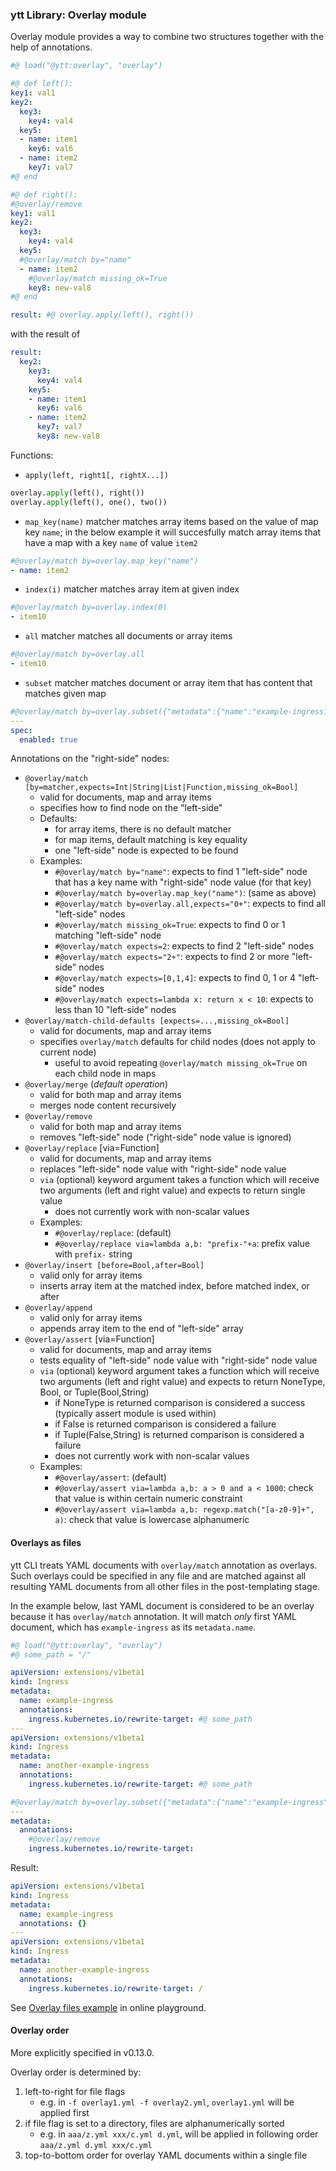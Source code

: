 ### ytt Library: Overlay module

Overlay module provides a way to combine two structures together with the help of annotations.

```yaml
#@ load("@ytt:overlay", "overlay")

#@ def left():
key1: val1
key2:
  key3:
    key4: val4
  key5:
  - name: item1
    key6: val6
  - name: item2
    key7: val7
#@ end

#@ def right():
#@overlay/remove
key1: val1
key2:
  key3:
    key4: val4
  key5:
  #@overlay/match by="name"
  - name: item2
    #@overlay/match missing_ok=True
    key8: new-val8
#@ end

result: #@ overlay.apply(left(), right())
```

with the result of

```yaml
result:
  key2:
    key3:
      key4: val4
    key5:
    - name: item1
      key6: val6
    - name: item2
      key7: val7
      key8: new-val8
```

Functions:

- `apply(left, right1[, rightX...])`
```python
overlay.apply(left(), right())
overlay.apply(left(), one(), two())
```

- `map_key(name)` matcher matches array items based on the value of map key `name`; in the below example it will succesfully match array items that have a map with a key `name` of value `item2`
```yaml
#@overlay/match by=overlay.map_key("name")
- name: item2
```

- `index(i)` matcher matches array item at given index
```yaml
#@overlay/match by=overlay.index(0)
- item10
```

- `all` matcher matches all documents or array items
```yaml
#@overlay/match by=overlay.all
- item10
```

- `subset` matcher matches document or array item that has content that matches given map
```yaml
#@overlay/match by=overlay.subset({"metadata":{"name":"example-ingress1"}})
---
spec:
  enabled: true
```

Annotations on the "right-side" nodes:

- `@overlay/match [by=matcher,expects=Int|String|List|Function,missing_ok=Bool]`
  - valid for documents, map and array items
  - specifies how to find node on the "left-side"
  - Defaults:
    - for array items, there is no default matcher
    - for map items, default matching is key equality
    - one "left-side" node is expected to be found
  - Examples:
    - `#@overlay/match by="name"`: expects to find 1 "left-side" node that has a key name with "right-side" node value (for that key)
    - `#@overlay/match by=overlay.map_key("name")`: (same as above)
    - `#@overlay/match by=overlay.all,expects="0+"`: expects to find all "left-side" nodes
    - `#@overlay/match missing_ok=True`: expects to find 0 or 1 matching "left-side" node
    - `#@overlay/match expects=2`: expects to find 2 "left-side" nodes
    - `#@overlay/match expects="2+"`: expects to find 2 or more "left-side" nodes
    - `#@overlay/match expects=[0,1,4]`: expects to find 0, 1 or 4 "left-side" nodes
    - `#@overlay/match expects=lambda x: return x < 10`: expects to less than 10 "left-side" nodes
- `@overlay/match-child-defaults [expects=...,missing_ok=Bool]`
  - valid for documents, map and array items
  - specifies `overlay/match` defaults for child nodes (does not apply to current node)
    - useful to avoid repeating `@overlay/match missing_ok=True` on each child node in maps
- `@overlay/merge` (*default operation*)
  - valid for both map and array items
  - merges node content recursively
- `@overlay/remove`
  - valid for both map and array items
  - removes "left-side" node ("right-side" node value is ignored)
- `@overlay/replace` [via=Function]
  - valid for documents, map and array items
  - replaces "left-side" node value with "right-side" node value
  - `via` (optional) keyword argument takes a function which will receive two arguments (left and right value) and expects to return single value
    - does not currently work with non-scalar values
  - Examples:
    - `#@overlay/replace`: (default)
    - `#@overlay/replace via=lambda a,b: "prefix-"+a`: prefix value with `prefix-` string
- `@overlay/insert [before=Bool,after=Bool]`
	- valid only for array items
  - inserts array item at the matched index, before matched index, or after
- `@overlay/append`
  - valid only for array items
  - appends array item to the end of "left-side" array
- `@overlay/assert` [via=Function]
  - valid for documents, map and array items
  - tests equality of "left-side" node value with "right-side" node value
  - `via` (optional) keyword argument takes a function which will receive two arguments (left and right value) and expects to return NoneType, Bool, or Tuple(Bool,String)
    - if NoneType is returned comparison is considered a success (typically assert module is used within)
    - if False is returned comparison is considered a failure
    - if Tuple(False,String) is returned comparison is considered a failure
    - does not currently work with non-scalar values
  - Examples:
    - `#@overlay/assert`: (default)
    - `#@overlay/assert via=lambda a,b: a > 0 and a < 1000`: check that value is within certain numeric constraint
    - `#@overlay/assert via=lambda a,b: regexp.match("[a-z0-9]+", a)`: check that value is lowercase alphanumeric

#### Overlays as files

ytt CLI treats YAML documents with `overlay/match` annotation as overlays. Such overlays could be specified in any file and are matched against all resulting YAML documents from all other files in the post-templating stage.

In the example below, last YAML document is considered to be an overlay because it has `overlay/match` annotation. It will match *only* first YAML document, which has `example-ingress` as its `metadata.name`.

```yaml
#@ load("@ytt:overlay", "overlay")
#@ some_path = "/"

apiVersion: extensions/v1beta1
kind: Ingress
metadata:
  name: example-ingress
  annotations:
    ingress.kubernetes.io/rewrite-target: #@ some_path
---
apiVersion: extensions/v1beta1
kind: Ingress
metadata:
  name: another-example-ingress
  annotations:
    ingress.kubernetes.io/rewrite-target: #@ some_path

#@overlay/match by=overlay.subset({"metadata":{"name":"example-ingress"}})
---
metadata:
  annotations:
    #@overlay/remove
    ingress.kubernetes.io/rewrite-target:
```

Result:

```yaml
apiVersion: extensions/v1beta1
kind: Ingress
metadata:
  name: example-ingress
  annotations: {}
---
apiVersion: extensions/v1beta1
kind: Ingress
metadata:
  name: another-example-ingress
  annotations:
    ingress.kubernetes.io/rewrite-target: /
```

See [Overlay files example](https://get-ytt.io/#example:example-overlay-files) in online playground.

#### Overlay order

More explicitly specified in v0.13.0.

Overlay order is determined by:

1. left-to-right for file flags
    - e.g. in `-f overlay1.yml -f overlay2.yml`, `overlay1.yml` will be applied first
1. if file flag is set to a directory, files are alphanumerically sorted
    - e.g. in `aaa/z.yml xxx/c.yml d.yml`, will be applied in following order `aaa/z.yml d.yml xxx/c.yml`
1. top-to-bottom order for overlay YAML documents within a single file
